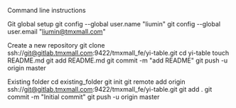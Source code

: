 Command line instructions

Git global setup
git config --global user.name "liumin"
git config --global user.email "liumin@tmxmall.com"

Create a new repository
git clone ssh://git@gitlab.tmxmall.com:9422/tmxmall_fe/yi-table.git
cd yi-table
touch README.md
git add README.md
git commit -m "add README"
git push -u origin master

Existing folder
cd existing_folder
git init
git remote add origin ssh://git@gitlab.tmxmall.com:9422/tmxmall_fe/yi-table.git
git add .
git commit -m "Initial commit"
git push -u origin master

